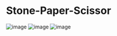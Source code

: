 # Stone-Paper-Scissor


![image](https://github.com/user-attachments/assets/9e5b70b7-07cc-435a-a885-1965b7c98fa2)
![image](https://github.com/user-attachments/assets/1e1a0a51-eeac-4b33-a35d-c2784614c408)
![image](https://github.com/user-attachments/assets/cfddf2c3-1e60-44dd-90ba-66b20224383d)
